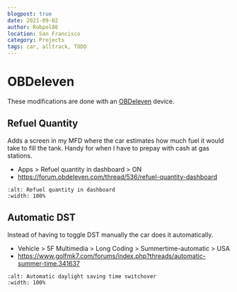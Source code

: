 ```yaml
---
blogpost: true
date: 2021-09-02
author: Robpol86
location: San Francisco
category: Projects
tags: car, alltrack, TODO
---
```


# OBDeleven

These modifications are done with an [OBDeleven](https://obdeleven.com) device.

## Refuel Quantity

Adds a screen in my MFD where the car estimates how much fuel it would take to fill the tank. Handy for when I have to
prepay with cash at gas stations.

* Apps > Refuel quantity in dashboard > ON
* https://forum.obdeleven.com/thread/536/refuel-quantity-dashboard

```{imgur-figure} cJgOPtJ
:alt: Refuel quantity in dashboard
:width: 100%
```

## Automatic DST

Instead of having to toggle DST manually the car does it automatically.

* Vehicle > 5F Multimedia > Long Coding > Summertime-automatic > USA
* https://www.golfmk7.com/forums/index.php?threads/automatic-summer-time.341637

```{imgur-figure} 6UlKtvf
:alt: Automatic daylight saving time switchover
:width: 100%
```

